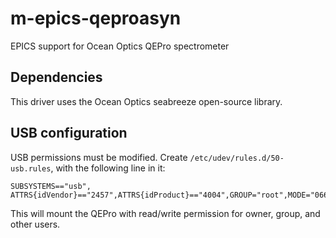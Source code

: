# m-epics-qeproasyn

EPICS support for Ocean Optics QEPro spectrometer

## Dependencies

This driver uses the Ocean Optics seabreeze open-source library.

## USB configuration

USB permissions must be modified. Create ``/etc/udev/rules.d/50-usb.rules``, with the following line in it:

	SUBSYSTEMS=="usb", ATTRS{idVendor}=="2457",ATTRS{idProduct}=="4004",GROUP="root",MODE="0666"

This will mount the QEPro with read/write permission for owner, group, and other users.


